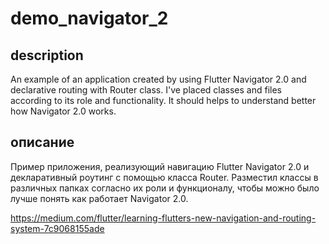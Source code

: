 # demo_navigator_2

## description
An example of an application created by using Flutter Navigator 2.0 and declarative routing with Router class.
I've placed classes and files according to its role and functionality. It should helps to understand better how Navigator 2.0 works.

## описание
Пример приложения, реализующий навигацию Flutter Navigator 2.0 и декларативный роутинг с помощью класса Router.
Разместил классы в различных папках согласно их роли и функционалу, чтобы можно было лучше понять как работает Navigator 2.0.

https://medium.com/flutter/learning-flutters-new-navigation-and-routing-system-7c9068155ade
